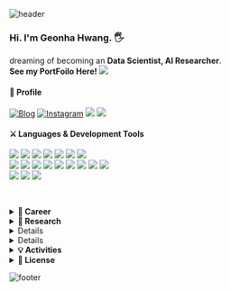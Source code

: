 <!-- Header banner -->
![header](https://capsule-render.vercel.app/api?type=waving&color=gradient&customColorList=2&height=250&section=header&text=WELCOME&fontSize=90&desc=%20This%20is%20GeonHa's%20Github!&animation=fadeIn&descSize=20&FontSize=40&descAlign=70&descAlignY=60&fontAlignY=40)


### Hi. I'm Geonha Hwang. 🖐️
dreaming of becoming an **Data Scientist, AI Researcher**.     
**See my PortFoilo Here!** <a href="https://url.kr/dm3y1z"><img src="https://img.shields.io/badge/PortFolio-6aa84f?style=flat-square&logo=ghostery&logoColor=white"/></a>  


#### 📌 Profile  
[![Blog](https://img.shields.io/badge/Velog-339933?style=flat-square&logo=Tistory&logoColor=white)](https://velog.io/@9e0na)
[![Instagram](https://img.shields.io/badge/Instagram-dd2a7b?style=flat-square&logo=Instagram&logoColor=white)](https://instagram.com/9e0na?igshid=MmIzYWVlNDQ5Yg==) 
<a href="" target="_blank"><img src="https://img.shields.io/badge/geonha8147@gmail.com-EA4335?style=flat-square&logo=Gmail&logoColor=ffffff"/></a>
<img src="https://hits.seeyoufarm.com/api/count/incr/badge.svg?url=https%3A%2F%2Fgithub.com%2Fge0nha0%2Fge0nha0&count_bg=%23586AFF&title_bg=%2320232a&icon=github.svg&icon_color=%23FFFFFF&title=Hello!&edge_flat=false"/>


#### ⚔️ Languages & Development Tools
 <img src="https://img.shields.io/badge/Python-3766AB?style=flat-square&logo=Python&logoColor=white"/></a>
 <img src="https://img.shields.io/badge/Pytorch-EE4C0C?style=flat-square&logo=Pytorch&logoColor=white"/>
 <img src="https://img.shields.io/badge/Java-007396?style=flat-square&logo=OpenJDK&logoColor=white"/></a>
 <img src="https://img.shields.io/badge/OpenCV-5C3EE8?style=flat-square&logo=OpenCV&logoColor=white"/>
 <img src="https://img.shields.io/badge/R-276DC3?style=flat-square&logo=R&logoColor=white"/></a>
 <img src="https://img.shields.io/badge/MySQL-4479A1?style=flat-square&logo=MySQL&logoColor=white"/>
 <img src="https://img.shields.io/badge/QGIS-589632?style=flat-square&logo=Qgis&logoColor=white"/></a>
 <br>
 <img src="https://img.shields.io/badge/Linux-DA3B8A?style=flat-square&logo=linux&logoColor=white"/></a>
 <img src="https://img.shields.io/badge/Ubuntu-E95427?style=flat-square&logo=Ubuntu&logoColor=white"/>
 <img src="https://img.shields.io/badge/Docker-2496ED?style=flat-square&logo=Docker&logoColor=white"/>
 <img src="https://img.shields.io/badge/Git-F05032?style=flat-square&logo=Git&logoColor=white"/></a>
 <img src="https://img.shields.io/badge/VSCode-007ACC?style=flat-square&logo=Visual Studio Code&logoColor=white"/></a>
 <img src="https://img.shields.io/badge/Jupyter Lab-FF9E0F?style=flat-square&logo=Jupyter&logoColor=white"/></a>
 <img src="https://img.shields.io/badge/Jupyter-F37626?style=flat-square&logo=Jupyter&logoColor=white"/></a>
 <img src="https://img.shields.io/badge/Google Colab-F9AB00?style=flat-square&logo=GoogleColab&logoColor=white"/></a>
 <img src="https://img.shields.io/badge/PyCharm-000083?style=flat-square&logo=PyCharm&logoColor=white"/></a>
 <br>
 <img src="https://img.shields.io/badge/Slack-4A154B?style=flat-square&logo=Slack&logoColor=white"/></a>
 <img src="https://img.shields.io/badge/GitHub-181717?style=flat-square&logo=GitHub&logoColor=white"/></a>
 <img src="https://img.shields.io/badge/Anaconda-44A833?style=flat-square&logo=Anaconda&logoColor=white"/></a>
 
</p>

&nbsp;


<details>
  <summary><b> 💼 Career </b></summary>
  <div markdown="2">
      <li> 국민대학교 AI빅데이터융합경영학과 3DVision 학부연구생 | 2023.09 - 
      <li> 한국사회보장정보원 연구원 | 2023.08-12
      <li> 국민대학교 AI빅데이터융합경영학과 복수전공 | 수료
      <li> 국민대학교 행정학전공 주전공 | 수료
      <li> 서울 홍익대학교사범대학부속고등학교 | 졸업

  </div>
</details>

<details>
  <summary><b> 📖 Research </b></summary>
  <div markdown="2">
      <li> <a href="https://github.com/ge0nha0/Improving-the-performance-of-3D-pose-estimation-model-with-the-masking-module"> 마스킹 모듈을 활용한 3D 자세 추정 모델의 성능 개선 | 논문 게재 예정
      <li> <a href= "https://github.com/ge0nha0/BEDLAM_Plus"> 동영상 속 신체 자세 정보를 이용한 딥러닝 기반 스포츠 동작 분석 | 실험중
      <li> <a href= ""> 개인 맞춤형 사회보장 제공을 위한 프로파일링 구축 및 추천 모델 연구 | 2023년 자체연구과제 4차 최종보고회 개최 결과보고
      <li> <a href= "https://github.com/ge0nha0/ETViT"> ETViT: EfficientViT를 활용한 경량화에 대한 성능 비교 | 실험중

  </div>
</details>

<details>
  <summary><b> 👩‍🏫 Projects </b></summary>
  <div markdown="2">
      <li> <a href= "https://github.com/ge0nha0/KoBark"> KoBark: 소설 속 인물의 속성과 감정을 반영한 사용자 맞춤형 TTS 오디오북 | [빅데이터분석학회] D&A, 2023
      <li> <a href=""> 의료 특화 언어 모델을 사용한 입원 기간 예측	| [전공] 산업AI:캡스톤디자인, 2023 
      <li> <a href="https://github.com/ge0nha0/4th-ADV-SESSION/tree/main/TeamCV2"> Formula to Latex	 | [인공지능 학회] X:AI, 2023   
      <li> <a href="https://github.com/ge0nha0/Projects/tree/main/%5B%EA%B5%90%EC%99%B8%5D%20Wconcept%20%ED%81%AC%EB%A1%A4%EB%A7%81%EB%A5%BC%20%ED%99%9C%EC%9A%A9%ED%95%9C%20Fashion%20Classification%202023.07"> Wconcept 크롤링를 활용한 Fashion Classification | [Toy project] 2023
      <li> <a href="https://github.com/ge0nha0/Projects/tree/main/%5B%EA%B5%90%EB%82%B4%5D%20%EB%84%A4%EC%9D%B4%EB%B2%84%20%EB%89%B4%EC%8A%A4%20API%EB%A5%BC%20%ED%99%9C%EC%9A%A9%ED%95%9C%20%ED%8C%A8%EC%85%98%20%ED%82%A4%EC%9B%8C%EB%93%9C%20%EA%B8%B0%EB%B0%98%20%EB%B6%84%EC%84%9D%202023.06"> 네이버 뉴스 API를 활용한 패션 키워드 기반 분석 | [전공] 텍스트데이터분석, 2023   
      <li> <a href="https://github.com/ge0nha0/Projects/tree/main/%5B%EA%B5%90%EB%82%B4%5D%20AECBERT%EB%A5%BC%20%ED%99%9C%EC%9A%A9%ED%95%9C%20%EC%9B%8C%ED%81%AC%EB%84%B7%20%EA%B5%AC%EC%9D%B8%EA%B5%AC%EC%A7%81%20%EC%B6%94%EC%B2%9C%EC%8B%9C%EC%8A%A4%ED%85%9C%20%EA%B8%B0%ED%9A%8D"> AECBERT를 활용한 워크넷 구인구직 추천시스템 기획 | [전공] 딥러닝, 2023 
      <li> <a href="https://github.com/ge0nha0/Projects/tree/main/%5B%EA%B5%90%EB%82%B4%5D%20%EA%B1%B7%EA%B8%B0%20%EC%9D%BC%EC%88%98%EA%B0%80%20%EA%B1%B4%EA%B0%95%20%EA%B4%80%EB%A0%A8%20%EC%82%B6%EC%9D%98%20%EC%A7%88(HINT-8)%EC%A7%80%EC%88%98%EC%97%90%20%EB%AF%B8%EC%B9%98%EB%8A%94%20%EC%98%81%ED%96%A5"> 걷기 일수가 건강 관련 삶의 질(HINT-8)지수에 미치는 영향	| [전공] 사회과학조사방법론, 2023  
      <li> <a href="https://github.com/ge0nha0/Projects/tree/main/%5B%EA%B5%90%EB%82%B4%5D%20%EC%8B%A0%EC%9A%A9%EC%B9%B4%EB%93%9C%20%EB%8C%80%EA%B8%88%20%EC%97%B0%EC%B2%B4%20%EC%A0%95%EB%8F%84%20%EC%98%88%EC%B8%A1"> 신용카드 사용자 연체 예측 AI 경진대회 | [빅데이터분석학회] D&A, 2022  
      <li> <a href="https://github.com/ge0nha0/Contests/tree/main/%5BKML%5D%20KML%20Challenge%202022F_2022.11">인사 정보 데이터 기반 연봉 예측 모델링 대회 | [전공] 머신러닝, 2022     
      <li> <a href="https://github.com/ge0nha0/Projects/tree/main/%5B%EA%B5%90%EB%82%B4%5D%20%EB%A7%88%ED%8F%AC%EA%B5%AC%20%EC%83%9D%EC%A1%B4%20%EB%A7%9B%EC%A7%91%EB%B6%84%EC%84%9D">QGIS를 활용한 홍대 및 연남 상권 생존 맛집 분석 | [전공] 공간빅데이터분석, 2022   
      <li> <a href="https://github.com/ge0nha0/Projects/tree/main/%5B%EA%B5%90%EB%82%B4%5D%20%EC%84%B1%EC%9D%B8%EA%B7%BC%EB%A1%9C%EC%9E%90%EC%9D%98%20%EA%B7%BC%EB%AC%B4%ED%98%95%ED%83%9C%C2%B7%EC%88%98%EB%A9%B4%EC%8B%9C%EA%B0%84%EC%9D%B4%20%EA%B1%B4%EA%B0%95%20%EA%B4%80%EB%A0%A8%20%EC%82%B6%EC%9D%98%20%EC%A7%80%EC%88%98%EC%97%90%20%EB%AF%B8%EC%B9%98%EB%8A%94%20%EC%98%81%ED%96%A5"> 성인근로자의 근무형태·수면시간이 건강 관련 삶의 지수에 미치는 영향 | [전공] 회귀분석, 2021  
      <li> <a href="https://github.com/ge0nha0/Projects/tree/main/%5B%EA%B5%90%EB%82%B4%5D%20COVID19%20%E1%84%8C%E1%85%B5%E1%86%B8%E1%84%83%E1%85%A1%E1%86%AB%E1%84%80%E1%85%A1%E1%86%B7%E1%84%8B%E1%85%A7%E1%86%B7%E1%84%8B%E1%85%B4%20%E1%84%8E%E1%85%AE%E1%84%8B%E1%85%B5%E1%84%85%E1%85%A9%20%E1%84%87%E1%85%A9%E1%86%AB%20%E1%84%8C%E1%85%A5%E1%86%BC%E1%84%8E%E1%85%A2%E1%86%A8%E1%84%8B%E1%85%B4%20%E1%84%92%E1%85%AD%E1%84%80%E1%85%AA"> COVID19 집단감염의 추이로 본 정책의 효과 | [빅데이터분석학회] D&A, 2022 
      <li> <a href="https://github.com/ge0nha0/Projects/tree/main/%5B%EA%B5%90%EB%82%B4%5D%20%EC%97%85%EC%A2%85%EB%B3%84%2C%EC%97%90%EB%84%88%EC%A7%80%EC%9B%90%EB%B3%84%20%EC%98%A8%EC%8B%A4%EA%B0%80%EC%8A%A4%20%EB%B0%B0%EC%B6%9C%EB%9F%89%20%EB%8D%B0%EC%9D%B4%ED%84%B0%EB%B6%84%EC%84%9D%202022.06"> 우리나라 업종별, 에너지원별 온실가스 배출량 데이터분석| [전공] 빅데이터처리와시각화, 2022  
       <li> <a href="https://github.com/ge0nha0/Projects/tree/main/%5B%EA%B5%90%EB%82%B4%5D%20snake%20game"> Snake Game | [동아리], 2021
     
 </div>
</details>


<details>
  <summary><b> 🥇 Awards </b></summary>
  <div markdown="2">
       <li> <a href="https://github.com/ge0nha0/jobjule">🏅채용공고 기반 추천서비스(W-BERT) 개발 (본선진출 7등) | 제2회 고용노동 공공데이터 활용 제품&서비스 개발 공모전, 2023 </a>
       <li> <a href="https://github.com/ge0nha0/Contests/tree/main/%5B%EA%B2%BD%EC%B0%B0%EB%8C%80%ED%95%99%EA%B5%90%20%EC%B9%98%EC%95%88%EC%A0%95%EC%B1%85%EC%97%B0%EA%B5%AC%EC%86%8C%5D%20%EC%A0%9C1%ED%9A%8C%20%EC%A7%80%EC%97%AD%20%EC%B9%98%EC%95%88%20%EC%95%88%EC%A0%84%20%EB%8D%B0%EC%9D%B4%ED%84%B0%20%EB%B6%84%EC%84%9D">제1회 치안정책연구소 지역 치안 안전 데이터 분석 | 경찰대학교, 2023 </a> 

 </div>
</details>


<details>
  <summary><b> 💡 Activities </b></summary>
  <div markdown="2">
      <li> 국민대학교 3DVision 학부연구생 | 2023 - 2024
      <li> 인공지능 및 빅데이터 분석 커뮤니티 'Kaggle Korea Study' 선발 | 2024
      <li> 한국사회보장정보원 연구원 | 2023
      <li> 국민대학교 산악부 동아리 KMAC | 2021 - 2024
      <li> 인공지능학회 X:AI' 학회원 | 2023 - 2024 
      <li> 빅데이터분석학회 'D&A' 학회원 | 2022 - 2023

  </div>
</details>

<details>
  <summary><b> 🪪 License </b></summary>
  <div markdown="2">
    <li> 빅데이터분석기사(한국데이터산업진흥원), 2024(영구)
    <li> SQLD(한국데이터산업진흥원), 2024(영구)
    <li> 파이썬프로그래밍 활용능력 2급(한국정보인재개발원), 2022(영구)
    <li> ADsP(한국데이터산업진흥원), 2021(영구)     
    <li> 컴퓨터활용능력 1급(대한상공회의소), 2021(영구)
 </div>
</details>


<!-- Footer banner -->
![footer](https://capsule-render.vercel.app/api?type=waving&color=gradient&customColorList=2&height=150&section=footer)
